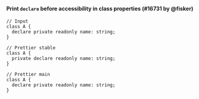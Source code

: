 #### Print `declare` before accessibility in class properties (#16731 by @fisker)

<!-- prettier-ignore -->
```tsx
// Input
class A {
  declare private readonly name: string;
}

// Prettier stable
class A {
  private declare readonly name: string;
}

// Prettier main
class A {
  declare private readonly name: string;
}
```
